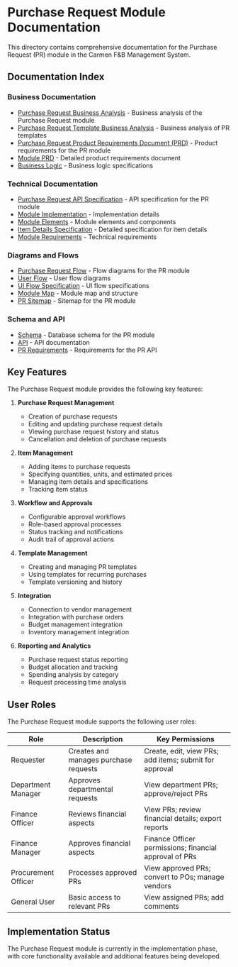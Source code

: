 # Purchase Request Module Documentation

This directory contains comprehensive documentation for the Purchase Request (PR) module in the Carmen F&B Management System.

## Documentation Index

### Business Documentation

- [Purchase Request Business Analysis](purchase-request-ba.md) - Business analysis of the Purchase Request module
- [Purchase Request Template Business Analysis](purchase-request-template-ba.md) - Business analysis of PR templates
- [Purchase Request Product Requirements Document (PRD)](purchase-request-prd.md) - Product requirements for the PR module
- [Module PRD](module-prd.md) - Detailed product requirements document
- [Business Logic](business-logic.md) - Business logic specifications

### Technical Documentation

- [Purchase Request API Specification](purchase-request-api-sp.md) - API specification for the PR module
- [Module Implementation](module-implementation.md) - Implementation details
- [Module Elements](module-elements.md) - Module elements and components
- [Item Details Specification](item-details-spec.md) - Detailed specification for item details
- [Module Requirements](module-requirements.md) - Technical requirements

### Diagrams and Flows

- [Purchase Request Flow](purchase-request-flow.md) - Flow diagrams for the PR module
- [User Flow](user-flow.md) - User flow diagrams
- [UI Flow Specification](ui-flow-specification.md) - UI flow specifications
- [Module Map](module-map.md) - Module map and structure
- [PR Sitemap](pr-sitemap.md) - Sitemap for the PR module

### Schema and API

- [Schema](Schema.md) - Database schema for the PR module
- [API](API.md) - API documentation
- [PR Requirements](PRRequirements.md) - Requirements for the PR API

## Key Features

The Purchase Request module provides the following key features:

1. **Purchase Request Management**
   - Creation of purchase requests
   - Editing and updating purchase request details
   - Viewing purchase request history and status
   - Cancellation and deletion of purchase requests

2. **Item Management**
   - Adding items to purchase requests
   - Specifying quantities, units, and estimated prices
   - Managing item details and specifications
   - Tracking item status

3. **Workflow and Approvals**
   - Configurable approval workflows
   - Role-based approval processes
   - Status tracking and notifications
   - Audit trail of approval actions

4. **Template Management**
   - Creating and managing PR templates
   - Using templates for recurring purchases
   - Template versioning and history

5. **Integration**
   - Connection to vendor management
   - Integration with purchase orders
   - Budget management integration
   - Inventory management integration

6. **Reporting and Analytics**
   - Purchase request status reporting
   - Budget allocation and tracking
   - Spending analysis by category
   - Request processing time analysis

## User Roles

The Purchase Request module supports the following user roles:

| Role | Description | Key Permissions |
|------|-------------|----------------|
| Requester | Creates and manages purchase requests | Create, edit, view PRs; add items; submit for approval |
| Department Manager | Approves departmental requests | View department PRs; approve/reject PRs |
| Finance Officer | Reviews financial aspects | View PRs; review financial details; export reports |
| Finance Manager | Approves financial aspects | Finance Officer permissions; financial approval of PRs |
| Procurement Officer | Processes approved PRs | View approved PRs; convert to POs; manage vendors |
| General User | Basic access to relevant PRs | View assigned PRs; add comments |

## Implementation Status

The Purchase Request module is currently in the implementation phase, with core functionality available and additional features being developed. 